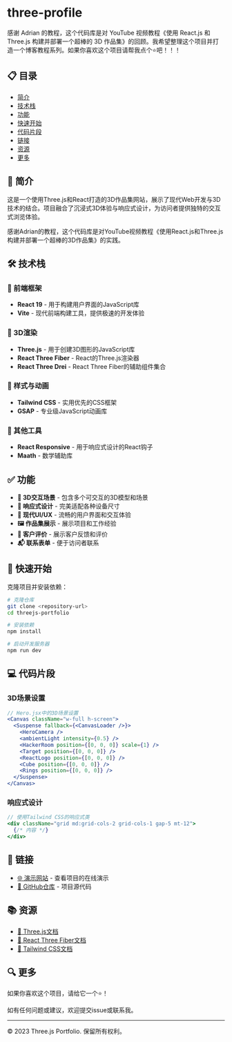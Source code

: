 # three-profile

感谢 Adrian 的教程，这个代码库是对 YouTube 视频教程《使用 React.js 和 Three.js 构建并部署一个超棒的 3D 作品集》的回顾。我希望整理这个项目并打造一个博客教程系列。如果你喜欢这个项目请帮我点个⭐吧！！！

## 📋 目录
- [简介](#-简介)
- [技术栈](#-技术栈)
- [功能](#-功能)
- [快速开始](#-快速开始)
- [代码片段](#-代码片段)
- [链接](#-链接)
- [资源](#-资源)
- [更多](#-更多)

## 📝 简介
这是一个使用Three.js和React打造的3D作品集网站，展示了现代Web开发与3D技术的结合。项目融合了沉浸式3D体验与响应式设计，为访问者提供独特的交互式浏览体验。

感谢Adrian的教程，这个代码库是对YouTube视频教程《使用React.js和Three.js构建并部署一个超棒的3D作品集》的实践。

## 🛠️ 技术栈

### 🔷 前端框架
- **React 19** - 用于构建用户界面的JavaScript库
- **Vite** - 现代前端构建工具，提供极速的开发体验

### 🌟 3D渲染
- **Three.js** - 用于创建3D图形的JavaScript库
- **React Three Fiber** - React的Three.js渲染器
- **React Three Drei** - React Three Fiber的辅助组件集合

### 🎨 样式与动画
- **Tailwind CSS** - 实用优先的CSS框架
- **GSAP** - 专业级JavaScript动画库

### 🧰 其他工具
- **React Responsive** - 用于响应式设计的React钩子
- **Maath** - 数学辅助库

## ✅ 功能

- **🔮 3D交互场景** - 包含多个可交互的3D模型和场景
- **📱 响应式设计** - 完美适配各种设备尺寸
- **🎯 现代UI/UX** - 流畅的用户界面和交互体验
- **🖼️ 作品集展示** - 展示项目和工作经验
- **💬 客户评价** - 展示客户反馈和评价
- **📬 联系表单** - 便于访问者联系

## 🚀 快速开始

克隆项目并安装依赖：

```bash
# 克隆仓库
git clone <repository-url>
cd threejs-portfolio

# 安装依赖
npm install

# 启动开发服务器
npm run dev
```

## 💻 代码片段

### 3D场景设置

```jsx
// Hero.jsx中的3D场景设置
<Canvas className="w-full h-screen">
  <Suspense fallback={<CanvasLoader />}>
    <HeroCamera />
    <ambientLight intensity={0.5} />
    <HackerRoom position={[0, 0, 0]} scale={1} />
    <Target position={[0, 0, 0]} />
    <ReactLogo position={[0, 0, 0]} />
    <Cube position={[0, 0, 0]} />
    <Rings position={[0, 0, 0]} />
  </Suspense>
</Canvas>
```

### 响应式设计

```jsx
// 使用Tailwind CSS的响应式类
<div className="grid md:grid-cols-2 grid-cols-1 gap-5 mt-12">
  {/* 内容 */}
</div>
```

## 🔗 链接

- [🌐 演示网站](#) - 查看项目的在线演示
- [📂 GitHub仓库](#) - 项目源代码

## 📚 资源

- [📖 Three.js文档](https://threejs.org/docs/)
- [📖 React Three Fiber文档](https://docs.pmnd.rs/react-three-fiber/)
- [📖 Tailwind CSS文档](https://tailwindcss.com/docs/)

## 🔍 更多

如果你喜欢这个项目，请给它一个⭐！

如有任何问题或建议，欢迎提交issue或联系我。

---

© 2023 Three.js Portfolio. 保留所有权利。

